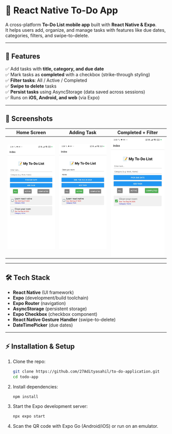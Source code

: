 # 📝 React Native To-Do App  

A cross-platform **To-Do List mobile app** built with **React Native & Expo**.  
It helps users add, organize, and manage tasks with features like due dates, categories, filters, and swipe-to-delete.  

---

## 🚀 Features  

✅ Add tasks with **title, category, and due date**  
✅ Mark tasks as **completed** with a checkbox (strike-through styling)  
✅ **Filter tasks**: All / Active / Completed  
✅ **Swipe to delete** tasks  
✅ **Persist tasks** using AsyncStorage (data saved across sessions)  
✅ Runs on **iOS, Android, and web** (via Expo)  

---

## 📸 Screenshots  

| Home Screen | Adding Task | Completed + Filter |
|-------------|-------------|--------------------|
| ![Home](./assets/screenshots/home.jpg) | ![Add Task](./assets/screenshots/add.jpg) | ![Filter](./assets/screenshots/filter.jpg) |


---

## 🛠 Tech Stack  

- **React Native** (UI framework)  
- **Expo** (development/build toolchain)  
- **Expo Router** (navigation)  
- **AsyncStorage** (persistent storage)  
- **Expo Checkbox** (checkbox component)  
- **React Native Gesture Handler** (swipe-to-delete)  
- **DateTimePicker** (due dates)  

---

## ⚡ Installation & Setup  

1. Clone the repo:
   ```bash
   git clone https://github.com/27Adityasahil/to-do-application.git
   cd todo-app
2. Install dependencies:
   ```bash
   npm install
3. Start the Expo development server:
   ```bash
   npx expo start
4. Scan the QR code with Expo Go (Android/iOS) or run on an emulator.
